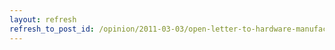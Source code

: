 ```yaml
---
layout: refresh
refresh_to_post_id: /opinion/2011-03-03/open-letter-to-hardware-manufacturers
---
```

